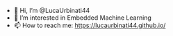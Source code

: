 - 👋 Hi, I’m @LucaUrbinati44
- 👀 I’m interested in Embedded Machine Learning
- 📫 How to reach me: https://lucaurbinati44.github.io/

<!---
LucaUrbinati44/LucaUrbinati44 is a ✨ special ✨ repository because its `README.md` (this file) appears on your GitHub profile.
You can click the Preview link to take a look at your changes.
--->
